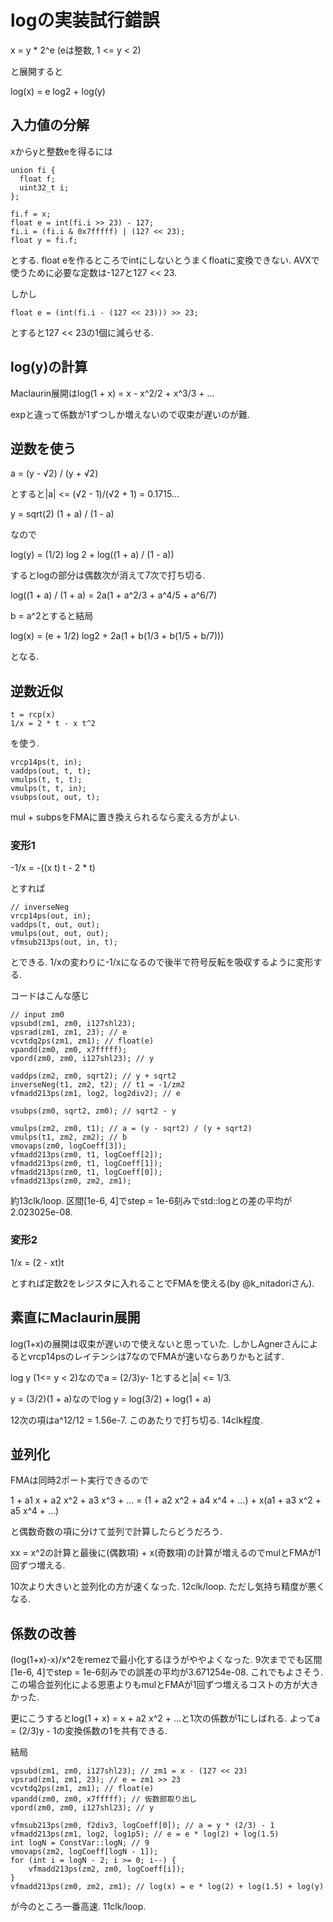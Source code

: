 # logの実装試行錯誤

x = y * 2^e (eは整数, 1 <= y < 2)

と展開すると

log(x) = e log2 + log(y)

## 入力値の分解

xからyと整数eを得るには

```
union fi {
  float f;
  uint32_t i;
};

fi.f = x;
float e = int(fi.i >> 23) - 127;
fi.i = (fi.i & 0x7fffff) | (127 << 23);
float y = fi.f;
```

とする.
float eを作るところでintにしないとうまくfloatに変換できない.
AVXで使うために必要な定数は-127と127 << 23.

しかし

```
float e = (int(fi.i - (127 << 23))) >> 23;
```
とすると127 << 23の1個に減らせる.

## log(y)の計算

Maclaurin展開はlog(1 + x) = x - x^2/2 + x^3/3 + ...

expと違って係数が1ずつしか増えないので収束が遅いのが難.

## 逆数を使う

a = (y - √2) / (y + √2)

とすると|a| <= (√2 - 1)/(√2 + 1) = 0.1715...

y = sqrt(2) (1 + a) / (1 - a)

なので

log(y) = (1/2) log 2 + log((1 + a) / (1 - a))

するとlogの部分は偶数次が消えて7次で打ち切る.

log((1 + a) / (1 + a) = 2a(1 + a^2/3 + a^4/5 + a^6/7)

b = a^2とすると結局

log(x) = (e + 1/2) log2 + 2a(1 + b(1/3 + b(1/5 + b/7)))

となる.

## 逆数近似

```
t = rcp(x)
1/x = 2 * t - x t^2
```

を使う.

```
vrcp14ps(t, in);
vaddps(out, t, t);
vmulps(t, t, t);
vmulps(t, t, in);
vsubps(out, out, t);
```

mul + subpsをFMAに置き換えられるなら変える方がよい.

### 変形1

-1/x = -((x t) t - 2 * t)

とすれば

```
// inverseNeg
vrcp14ps(out, in);
vaddps(t, out, out);
vmulps(out, out, out);
vfmsub213ps(out, in, t);
```

とできる.
1/xの変わりに-1/xになるので後半で符号反転を吸収するように変形する.

コードはこんな感じ

```
// input zm0
vpsubd(zm1, zm0, i127shl23);
vpsrad(zm1, zm1, 23); // e
vcvtdq2ps(zm1, zm1); // float(e)
vpandd(zm0, zm0, x7fffff);
vpord(zm0, zm0, i127shl23); // y

vaddps(zm2, zm0, sqrt2); // y + sqrt2
inverseNeg(t1, zm2, t2); // t1 = -1/zm2
vfmadd213ps(zm1, log2, log2div2); // e

vsubps(zm0, sqrt2, zm0); // sqrt2 - y

vmulps(zm2, zm0, t1); // a = (y - sqrt2) / (y + sqrt2)
vmulps(t1, zm2, zm2); // b
vmovaps(zm0, logCoeff[3]);
vfmadd213ps(zm0, t1, logCoeff[2]);
vfmadd213ps(zm0, t1, logCoeff[1]);
vfmadd213ps(zm0, t1, logCoeff[0]);
vfmadd213ps(zm0, zm2, zm1);
```

約13clk/loop.
区間[1e-6, 4]でstep = 1e-6刻みでstd::logとの差の平均が2.023025e-08.

### 変形2

1/x = (2 - xt)t

とすれば定数2をレジスタに入れることでFMAを使える(by @k_nitadoriさん).

## 素直にMaclaurin展開

log(1+x)の展開は収束が遅いので使えないと思っていた.
しかしAgnerさんによるとvrcp14psのレイテンシは7なのでFMAが速いならありかもと試す.

log y (1<= y < 2)なのでa = (2/3)y- 1とすると|a| <= 1/3.

y = (3/2)(1 + a)なのでlog y = log(3/2) + log(1 + a)

12次の項はa^12/12 = 1.56e-7. このあたりで打ち切る.
14clk程度.

## 並列化

FMAは同時2ポート実行できるので

1 + a1 x + a2 x^2 + a3 x^3 + ... = (1 + a2 x^2 + a4 x^4 + ...) + x(a1 + a3 x^2 + a5 x^4 + ...)

と偶数奇数の項に分けて並列で計算したらどうだろう.

xx = x^2の計算と最後に(偶数項) + x(奇数項)の計算が増えるのでmulとFMAが1回ずつ増える.

10次より大きいと並列化の方が速くなった. 12clk/loop.
ただし気持ち精度が悪くなる.

## 係数の改善

(log(1+x)-x)/x^2をremezで最小化するほうがややよくなった.
9次まででも区間[1e-6, 4]でstep = 1e-6刻みでの誤差の平均が3.671254e-08.
これでもよさそう.
この場合並列化による恩恵よりもmulとFMAが1回ずつ増えるコストの方が大きかった.

更にこうするとlog(1 + x) = x + a2 x^2 + ...と1次の係数が1にしばれる.
よってa = (2/3)y - 1の変換係数の1を共有できる.

結局

```
vpsubd(zm1, zm0, i127shl23); // zm1 = x - (127 << 23)
vpsrad(zm1, zm1, 23); // e = zm1 >> 23
vcvtdq2ps(zm1, zm1); // float(e)
vpandd(zm0, zm0, x7fffff); // 仮数部取り出し
vpord(zm0, zm0, i127shl23); // y

vfmsub213ps(zm0, f2div3, logCoeff[0]); // a = y * (2/3) - 1
vfmadd213ps(zm1, log2, log1p5); // e = e * log(2) + log(1.5)
int logN = ConstVar::logN; // 9
vmovaps(zm2, logCoeff[logN - 1]);
for (int i = logN - 2; i >= 0; i--) {
    vfmadd213ps(zm2, zm0, logCoeff[i]);
}
vfmadd213ps(zm0, zm2, zm1); // log(x) = e * log(2) + log(1.5) + log(y)
```

が今のところ一番高速.
11clk/loop.
